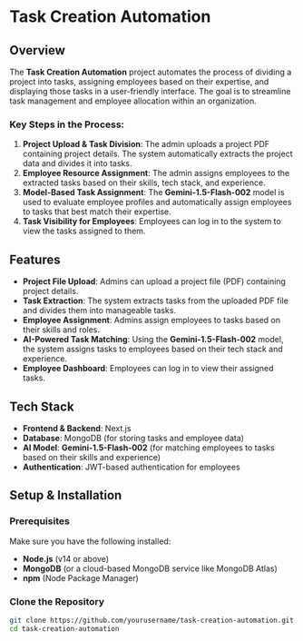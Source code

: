 # Task Creation Automation

## Overview

The **Task Creation Automation** project automates the process of dividing a project into tasks, assigning employees based on their expertise, and displaying those tasks in a user-friendly interface. The goal is to streamline task management and employee allocation within an organization.

### Key Steps in the Process:
1. **Project Upload & Task Division**: The admin uploads a project PDF containing project details. The system automatically extracts the project data and divides it into tasks.
2. **Employee Resource Assignment**: The admin assigns employees to the extracted tasks based on their skills, tech stack, and experience.
3. **Model-Based Task Assignment**: The **Gemini-1.5-Flash-002** model is used to evaluate employee profiles and automatically assign employees to tasks that best match their expertise.
4. **Task Visibility for Employees**: Employees can log in to the system to view the tasks assigned to them.

## Features

- **Project File Upload**: Admins can upload a project file (PDF) containing project details.
- **Task Extraction**: The system extracts tasks from the uploaded PDF file and divides them into manageable tasks.
- **Employee Assignment**: Admins assign employees to tasks based on their skills and roles.
- **AI-Powered Task Matching**: Using the **Gemini-1.5-Flash-002** model, the system assigns tasks to employees based on their tech stack and experience.
- **Employee Dashboard**: Employees can log in to view their assigned tasks.

## Tech Stack

- **Frontend & Backend**: Next.js
- **Database**: MongoDB (for storing tasks and employee data)
- **AI Model**: **Gemini-1.5-Flash-002** (for matching employees to tasks based on their skills and experience)
- **Authentication**: JWT-based authentication for employees

## Setup & Installation

### Prerequisites

Make sure you have the following installed:
- **Node.js** (v14 or above)
- **MongoDB** (or a cloud-based MongoDB service like MongoDB Atlas)
- **npm** (Node Package Manager)

### Clone the Repository

```bash
git clone https://github.com/yourusername/task-creation-automation.git
cd task-creation-automation
